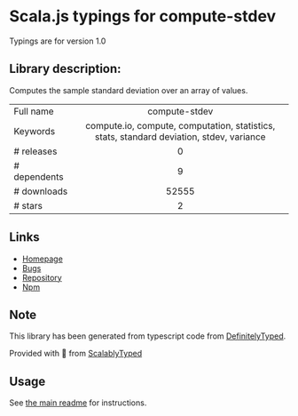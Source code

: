 
# Scala.js typings for compute-stdev

Typings are for version 1.0

## Library description:
Computes the sample standard deviation over an array of values.

|                    |                 |
| ------------------ | :-------------: |
| Full name          | compute-stdev |
| Keywords           | compute.io, compute, computation, statistics, stats, standard deviation, stdev, variance |
| # releases         | 0 |
| # dependents       | 9 |
| # downloads        | 52555 |
| # stars            | 2 |

## Links
- [Homepage](https://github.com/compute-io/stdev)
- [Bugs](https://github.com/compute-io/stdev/issues)
- [Repository](https://github.com/compute-io/stdev)
- [Npm](https://www.npmjs.com/package/compute-stdev)
    


## Note
This library has been generated from typescript code from [DefinitelyTyped](https://definitelytyped.org).

Provided with :purple_heart: from [ScalablyTyped](https://github.com/oyvindberg/ScalablyTyped)

## Usage
See [the main readme](../../readme.md) for instructions.


